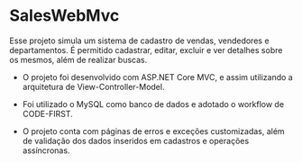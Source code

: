 # SalesWebMvc

Esse projeto simula um sistema de cadastro de vendas, vendedores e departamentos. É permitido cadastrar, editar, excluir e ver detalhes sobre os mesmos, além de realizar buscas.

- O projeto foi desenvolvido com ASP.NET Core MVC, e assim utilizando a arquitetura de View-Controller-Model.

- Foi utilizado o MySQL como banco de dados e adotado o workflow de CODE-FIRST. 

- O projeto conta com páginas de erros e exceções customizadas, além de validação dos dados inseridos em cadastros e operações assíncronas.

